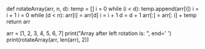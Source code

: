 def rotateArray(arr, n, d):
    temp = []
    i = 0
    while (i < d):
        temp.append(arr[i])
        i = i + 1
    i = 0
    while (d < n):
        arr[i] = arr[d]
        i = i + 1
        d = d + 1
    arr[:] = arr[: i] + temp
    return arr
 
 

arr = [1, 2, 3, 4, 5, 6, 7]
print("Array after left rotation is: ", end=' ')
print(rotateArray(arr, len(arr), 2))
